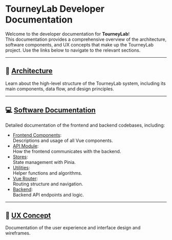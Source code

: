 # TourneyLab Developer Documentation

Welcome to the developer documentation for **TourneyLab**!  
This documentation provides a comprehensive overview of the architecture, software components, and UX concepts that make up the TourneyLab project. Use the links below to navigate to the relevant sections.

---

## 📐 [Architecture](architecture/index.md)
Learn about the high-level structure of the TourneyLab system, including its main components, data flow, and design principles.

---

## 💻 [Software Documentation](software-doc/index.md)
Detailed documentation of the frontend and backend codebases, including:
- [Frontend Components](software-doc/frontend/components/index.md):  
  Descriptions and usage of all Vue components.
- [API Module](software-doc/frontend/api-module/index.md):  
  How the frontend communicates with the backend.
- [Stores](software-doc/frontend/stores/index.md):  
  State management with Pinia.
- [Utilities](software-doc/frontend/utils/index.md):  
  Helper functions and algorithms.
- [Vue Router](software-doc/frontend/vue-router/):  
  Routing structure and navigation.
- [Backend](software-doc/backend/index.md):  
  Backend API endpoints and logic.

---

## 🎨 [UX Concept](ux-concept/index.md)
Documentation of the user experience and interface design and wireframes.

